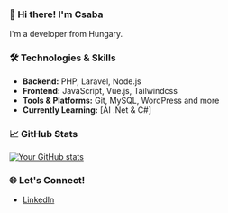 ### 👋 Hi there! I'm Csaba

I'm a developer from Hungary.

### 🛠️ Technologies & Skills

- **Backend:** PHP, Laravel, Node.js
- **Frontend:** JavaScript, Vue.js, Tailwindcss
- **Tools & Platforms:** Git, MySQL, WordPress and more
- **Currently Learning:** [AI .Net & C#]

### 📈 GitHub Stats

[![Your GitHub stats](https://github-readme-stats.vercel.app/api?username=vomitorius&show_icons=true&theme=radical)](https://github.com/vomitorius)

### 🌐 Let's Connect!

- [LinkedIn](https://www.linkedin.com/in/csaba-szab%C3%B3-4bb02081/)
